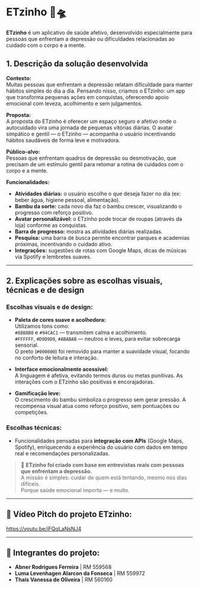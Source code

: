 # ETzinho 🌱🛸

**ETzinho** é um aplicativo de saúde afetivo, desenvolvido especialmente para pessoas que enfrentam a depressão ou dificuldades relacionadas ao cuidado com o corpo e a mente.

## 1. Descrição da solução desenvolvida

**Contexto:**  
Muitas pessoas que enfrentam a depressão relatam dificuldade para manter hábitos simples do dia a dia. Pensando nisso, criamos o ETzinho: um app que transforma pequenas ações em conquistas, oferecendo apoio emocional com leveza, acolhimento e sem julgamentos.

**Proposta:**  
A proposta do ETzinho é oferecer um espaço seguro e afetivo onde o autocuidado vira uma jornada de pequenas vitórias diárias. O avatar simpático e gentil — o ETzinho — acompanha o usuário incentivando hábitos saudáveis de forma leve e motivadora.

**Público-alvo:**  
Pessoas que enfrentam quadros de depressão ou desmotivação, que precisam de um estímulo gentil para retomar a rotina de cuidados com o corpo e a mente.

**Funcionalidades:**

- **Atividades diárias:** o usuário escolhe o que deseja fazer no dia (ex: beber água, higiene pessoal, alimentação).  
- **Bambu da sorte:** cada novo dia faz o bambu crescer, visualizando o progresso com reforço positivo.  
- **Avatar personalizável:** o ETzinho pode trocar de roupas (através da loja) conforme as conquistas.  
- **Barra de progresso:** mostra as atividades diárias realizadas.  
- **Pesquisa:** uma barra de busca permite encontrar parques e academias próximas, incentivando o cuidado ativo.  
- **Integrações:** sugestões de rotas com Google Maps, dicas de músicas via Spotify e lembretes suaves.  

---

## 2. Explicações sobre as escolhas visuais, técnicas e de design

### **Escolhas visuais e de design:**

- **Paleta de cores suave e acolhedora:**  
  Utilizamos tons como:  
  `#88B8B0` e `#94CAC1` — transmitem calma e acolhimento.  
  `#FFFFFF`, `#D9D9D9`, `#ABABAB` — neutros e leves, para evitar sobrecarga sensorial.  
  O preto (`#000000`) foi removido para manter a suavidade visual, focando no conforto de leitura e interação.

- **Interface emocionalmente acessível:**  
  A linguagem é afetiva, evitando termos duros ou metas punitivas. As interações com o ETzinho são positivas e encorajadoras.

- **Gamificação leve:**  
  O crescimento do bambu simboliza o progresso sem gerar pressão. A recompensa visual atua como reforço positivo, sem pontuações ou competições.

### **Escolhas técnicas:**

- Funcionalidades pensadas para **integração com APIs** (Google Maps, Spotify), enriquecendo a experiência do usuário com dados em tempo real e recomendações personalizadas.

> 💚 **ETzinho foi criado com base em entrevistas reais com pessoas que enfrentam a depressão.**  
> A missão é simples: cuidar de quem está tentando, mesmo nos dias difíceis.  
> Porque saúde emocional importa — e muito.

---

## 🎥 Vídeo Pitch do projeto ETzinho:  
https://youtu.be/iFQqLaNsNJ4

---

## 👥 Integrantes do projeto:

- **Abner Rodrigues Ferreira** | RM 559568  
- **Luma Levenhagen Alarcon da Fonseca** | RM 559972  
- **Thaís Vanessa de Oliveira** | RM 560160  
